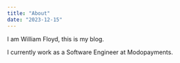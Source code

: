 ```yaml
---
title: "About"
date: "2023-12-15"
---
```


I am William Floyd, this is my blog.

I currently work as a Software Engineer at Modopayments.
